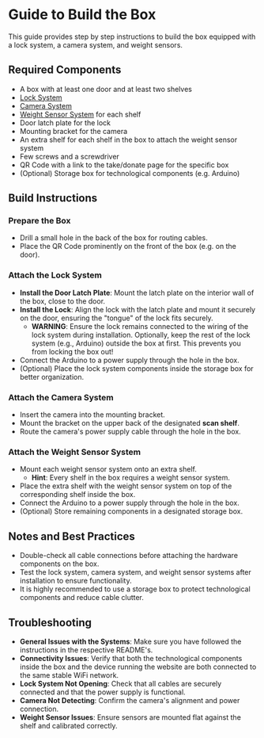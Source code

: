 # Guide to Build the Box

This guide provides step by step instructions to build the box equipped with a lock system, a camera system, and weight sensors.

## Required Components

- A box with at least one door and at least two shelves
- [Lock System](https://github.com/CathSara/SDIL-Project/tree/main/arduino/lock_system)
- [Camera System](https://github.com/CathSara/SDIL-Project/tree/main/arduino/camera)
- [Weight Sensor System](https://github.com/CathSara/SDIL-Project/tree/main/arduino/weight_sensor) for each shelf
- Door latch plate for the lock
- Mounting bracket for the camera
- An extra shelf for each shelf in the box to attach the weight sensor system
- Few screws and a screwdriver
- QR Code with a link to the take/donate page for the specific box
- (Optional) Storage box for technological components (e.g. Arduino)

## Build Instructions

### Prepare the Box

- Drill a small hole in the back of the box for routing cables.
- Place the QR Code prominently on the front of the box (e.g. on the door).

### Attach the Lock System

- **Install the Door Latch Plate**: Mount the latch plate on the interior wall of the box, close to the door.
- **Install the Lock**: Align the lock with the latch plate and mount it securely on the door, ensuring the "tongue" of the lock fits securely.
   - **WARNING**: Ensure the lock remains connected to the wiring of the lock system during installation. Optionally, keep the rest of the lock system (e.g., Arduino) outside the box at first. This prevents you from locking the box out!
- Connect the Arduino to a power supply through the hole in the box.
- (Optional) Place the lock system components inside the storage box for better organization.

### Attach the Camera System

- Insert the camera into the mounting bracket.
- Mount the bracket on the upper back of the designated **scan shelf**.
- Route the camera's power supply cable through the hole in the box.

### Attach the Weight Sensor System

- Mount each weight sensor system onto an extra shelf.
   - **Hint**: Every shelf in the box requires a weight sensor system.
- Place the extra shelf with the weight sensor system on top of the corresponding shelf inside the box.
- Connect the Arduino to a power supply through the hole in the box.
- (Optional) Store remaining components in a designated storage box.

## Notes and Best Practices

- Double-check all cable connections before attaching the hardware components on the box.
- Test the lock system, camera system, and weight sensor systems after installation to ensure functionality.
- It is highly recommended to use a storage box to protect technological components and reduce cable clutter.

## Troubleshooting

- **General Issues with the Systems**: Make sure you have followed the instructions in the respective README's.
- **Connectivity Issues**: Verify that both the technological components inside the box and the device running the website are both connected to the same stable WiFi network.
- **Lock System Not Opening**: Check that all cables are securely connected and that the power supply is functional.
- **Camera Not Detecting**: Confirm the camera's alignment and power connection.
- **Weight Sensor Issues**: Ensure sensors are mounted flat against the shelf and calibrated correctly.
